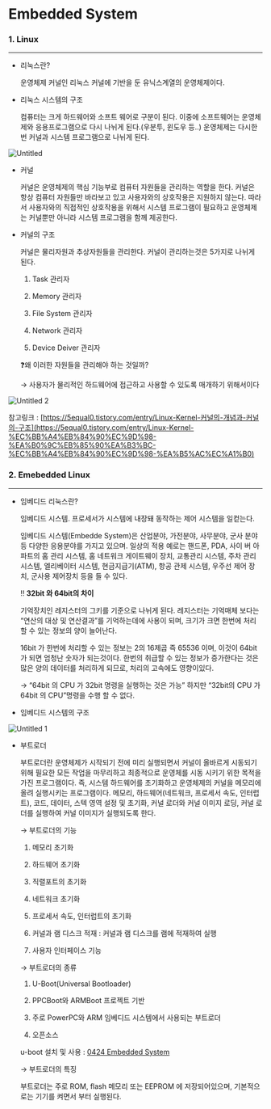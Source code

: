 # Embedded System


### 1. Linux

---

- 리눅스란?
    
    운영체제 커널인 리눅스 커널에 기반을 둔 유닉스계열의 운영체제이다. 
    
- 리눅스 시스템의 구조
    
    컴퓨터는 크게 하드웨어와 소프트 웨어로 구분이 된다. 이중에 소프트웨어는 운영체제와 응용프로그램으로 다시 나뉘게 된다.(우분투, 윈도우 등..) 운영체제는 다시한번 커널과 시스템 프로그램으로 나뉘게 된다.
    
![Untitled](https://github.com/kyh0885/ARM_Cortex-M/assets/77330806/f46057cb-1629-42e7-88c1-724c758d3920)

- 커널
    
    커널은 운영체제의 핵심 기능부로 컴퓨터 자원들을 관리하는 역할을 한다. 커널은 항상 컴퓨터 자원들만 바라보고 있고 사용자와의 상호작용은 지원하지 않는다. 따라서 사용자와의 직접적인 상호작용을 위해서 시스템 프로그램이 필요하고 운영체제는 커널뿐만 아니라 시스템 프로그램을 함께 제공한다. 
    
- 커널의 구조
    
    커널은 물리자원과 추상자원들을 관리한다. 커널이 관리하는것은 5가지로 나뉘게 된다.
    
    1) Task 관리자
    
    2) Memory  관리자
    
    3) File System 관리자
    
    4) Network 관리자
    
    5) Device Deiver 관리자
    
    ❓왜 이러한 자원들을 관리해야 하는 것일까?
    
    → 사용자가 물리적인 하드웨어에 접근하고 사용할 수 있도록 매개하기 위해서이다
    
![Untitled 2](https://github.com/kyh0885/ARM_Cortex-M/assets/77330806/b0f302c2-5f5e-4ca2-886a-e80e3b00fd12)

참고링크 : [https://5equal0.tistory.com/entry/Linux-Kernel-커널의-개념과-커널의-구조](https://5equal0.tistory.com/entry/Linux-Kernel-%EC%BB%A4%EB%84%90%EC%9D%98-%EA%B0%9C%EB%85%90%EA%B3%BC-%EC%BB%A4%EB%84%90%EC%9D%98-%EA%B5%AC%EC%A1%B0)
    

### 2. Emebedded Linux

---

- 임베디드 리눅스란?
    
    임베디드 시스템. 프로세서가 시스템에 내장돼 동작하는 제어 시스템을 일컫는다.
    
    임베디드 시스템(Embedde System)은 산업분야, 가전분야, 사무분야, 군사
    분야 등 다양한 응용분야를  가지고  있으며. 일상의 적용 예로는 핸드폰, PDA, 사이
    버 아파트의 홈 관리 시스템, 홈 네트워크 게이트웨이 장치, 교통관리 시스템, 주차
    관리 시스템, 엘리베이터 시스템, 현금지급기(ATM), 항공 관제 시스템, 우주선 제어
    장치, 군사용 제어장치 등을 들 수 있다.
    
    ‼️ **32bit 와 64bit의 차이**
    
    기억장치인 레지스터의 그키를 기준으로 나뉘게 된다. 레지스터는 기억매체 보다는 “연산의 대상 및 연산결과”를 기억하는데에 사용이 되며, 크기가 크면 한번에 처리할 수 있는 정보의 양이 늘어난다.
    
    16bit 가 한번에 처리할 수 있는 정보는 2의 16제곱 즉 65536 이며, 이것이 64bit 가 되면 엄청난 숫자가 되는것이다. 한번의 취급할 수 있는 정보가 증가한다는 것은 많은 양의 데이터를 처리하게 되므로, 처리의 고속에도 영향이있다. 
    
    → “64bit 의 CPU 가 32bit 명령을 실행하는 것은 가능” 하지만 “32bit의 CPU 가 64bit 의 CPU”명령을 수행 할 수 없다.
    

- 임베디드 시스템의 구조

![Untitled 1](https://github.com/kyh0885/ARM_Cortex-M/assets/77330806/fe51218f-ef4f-4a59-a726-b9359086fb4f)

- 부트로더
    
    부트로더란 운영체제가 시작되기 전에 미리 실행되면서 커널이 올바르게 시동되기 위해 필요한 모든 작업을 마무리하고 최종적으로 운영체를 시동 시키기 위한 목적을가진 프로그램이다. 즉, 시스템 하드웨어를 초기화하고 운영체제의 커널을 메모리에 올려 실행시키는 프로그램이다. 메모리, 하드웨어(네트워크, 프로세서 속도, 인터럽트), 코드, 데이터, 스텍 영역 설정 및 초기화, 커널 로더와 커널 이미지 로딩, 커널 로더를 실행하여 커널 이미지가 실행되도록 한다.
    
    → 부트로더의 기능
    
    1) 메모리 초기화
    
    2) 하드웨어 초기화
    
    3) 직렬포트의 초기화
    
    4) 네트워크 초기화
    
    5) 프로세서 속도, 인터럽트의 초기화
    
    6) 커널과 램 디스크 적재 : 커널과 램 디스크를 램에 적재하여 실행
    
    7) 사용자 인터페이스 기능
    
    → 부트로더의 종류 
    
    1) U-Boot(Universal Bootloader)
    
    2) PPCBoot와 ARMBoot 프로젝트 기반
    
    3) 주로 PowerPC와 ARM 임베디드 시스템에서 사용되는 부트로더
    
    4) 오픈소스
    
    u-boot 설치 및 사용 : [0424 Embedded System](https://www.notion.so/0424-Embedded-System-0d393075a56145ba9c6558f241d130ff) 
       
    → 부트로더의 특징
    
    부트로더는 주로  ROM, flash 메모리 또는 EEPROM 에 저장되어있으며, 기본적으로는 기기를 켜면서 부터 실행된다.
